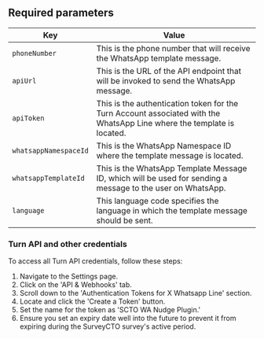 ## Required parameters

| Key                   | Value                                                                                                                  |
| --------------------- | ---------------------------------------------------------------------------------------------------------------------- |
| `phoneNumber`         | This is the phone number that will receive the WhatsApp template message.                                              |
| `apiUrl`              | This is the URL of the API endpoint that will be invoked to send the WhatsApp message.                                 |
| `apiToken`            | This is the authentication token for the Turn Account associated with the WhatsApp Line where the template is located. |
| `whatsappNamespaceId` | This is the WhatsApp Namespace ID where the template message is located.                                               |
| `whatsappTemplateId`  | This is the WhatsApp Template Message ID, which will be used for sending a message to the user on WhatsApp.            |
| `language`            | This language code specifies the language in which the template message should be sent.                                |

### Turn API and other credentials 
To access all Turn API credentials, follow these steps:

1. Navigate to the Settings page.
2. Click on the 'API & Webhooks' tab.
3. Scroll down to the 'Authentication Tokens for X Whatsapp Line' section.
4. Locate and click the 'Create a Token' button.
5. Set the name for the token as 'SCTO WA Nudge Plugin.'
6. Ensure you set an expiry date well into the future to prevent it from expiring during the SurveyCTO survey's active period.
